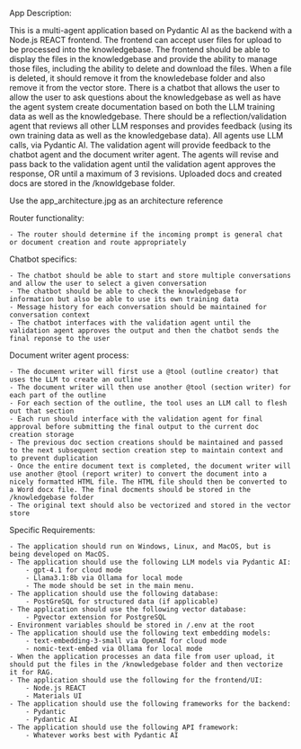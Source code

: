 App Description:

This is a multi-agent application based on Pydantic AI as the backend with a Node.js REACT frontend. The frontend can accept user files for upload to be processed into the knowledgebase. The frontend should be able to display the files in the knowledgebase and provide the ability to manage those files, including the ability to delete and download the files. When a file is deleted, it should remove it from the knowledebase folder and also remove it from the vector store. There is a chatbot that allows the user to allow the user to ask questions about the knowledgebase as well as have the agent system create documentation based on both the LLM training data as well as the knowledgebase. There should be a reflection/validation agent that reviews all other LLM responses and provides feedback (using its own training data as well as the knowledgebase data). All agents use LLM calls, via Pydantic AI. The validation agent will provide feedback to the chatbot agent and the document writer agent. The agents will revise and pass back to the validation agent until the validation agent approves the response, OR until a maximum of 3 revisions. Uploaded docs and created docs are stored in the /knowldgebase folder.

Use the app_architecture.jpg as an architecture reference

Router functionality:

    - The router should determine if the incoming prompt is general chat or document creation and route appropriately

Chatbot specifics:

    - The chatbot should be able to start and store multiple conversations and allow the user to select a given conversation
    - The chatbot should be able to check the knowledgebase for information but also be able to use its own training data
    - Message history for each conversation should be maintained for conversation context
    - The chatbot interfaces with the validation agent until the validation agent approves the output and then the chatbot sends the final reponse to the user

Document writer agent process:

    - The document writer will first use a @tool (outline creator) that uses the LLM to create an outline
    - The document writer will then use another @tool (section writer) for each part of the outline
    - For each section of the outline, the tool uses an LLM call to flesh out that section
    - Each run should interface with the validation agent for final approval before submitting the final output to the current doc creation storage
    - The previous doc section creations should be maintained and passed to the next subsequent section creation step to maintain context and to prevent duplication
    - Once the entire document text is completed, the document writer will use another @tool (report writer) to convert the document into a nicely formatted HTML file. The HTML file should then be converted to a Word docx file. The final docments should be stored in the /knowledgebase folder
    - The original text should also be vectorized and stored in the vector store

Specific Requirements:

    - The application should run on Windows, Linux, and MacOS, but is being developed on MacOS.
    - The application should use the following LLM models via Pydantic AI:
        - gpt-4.1 for cloud mode
        - Llama3.1:8b via Ollama for local mode
        - The mode should be set in the main menu.
    - The application should use the following database:
        - PostGreSQL for structured data (if applicable)
    - The application should use the following vector database:
        - Pgvector extension for PostgreSQL
    - Environment variables should be stored in /.env at the root
    - The application should use the following text embedding models:
        - text-embedding-3-small via OpenAI for cloud mode
        - nomic-text-embed via Ollama for local mode
    - When the application processes an data file from user upload, it should put the files in the /knowledgebase folder and then vectorize it for RAG.
    - The application should use the following for the frontend/UI:
        - Node.js REACT
        - Materials UI
    - The application should use the following frameworks for the backend:
        - Pydantic
        - Pydantic AI
    - The application should use the following API framework:
        - Whatever works best with Pydantic AI